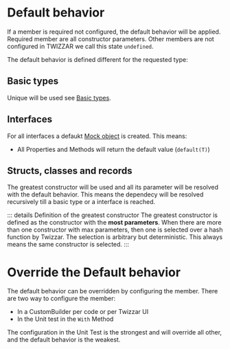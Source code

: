 <script setup lang="ts">
import DocImg from '../../components/DocImg.vue'
</script>

# Default behavior

If a member is required not configured, the default behavior will be applied. Required member are all constructor parameters. Other members are not configured in TWIZZAR we call this state `undefined`.

The default behavior is defined different for the requested type:

## Basic types

Unique will be used see [Basic types](./basic-types).

## Interfaces

For all interfaces a defaukt [Mock object](https://github.com/moq/moq4) is created. This means:

- All Properties and Methods will return the default value (`default(T)`)

## Structs, classes and records

The greatest constructor will be used and all its parameter will be resolved with the default behavior. This means the dependecy will be resolved recursively till a basic type or a interface is reached.

::: details Definition of the greatest constructor
The greatest constructor is defined as the constructor with the **most parameters**. When there are more than one constructor with max parameters, then one is selected over a hash function by Twizzar. The selection is arbitrary but deterministic. This always means the same constructor is selected.
:::

# Override the Default behavior

The default behavior can be overridden by configuring the member. There are two way to configure the member:

- In a CustomBuilder per code or per Twizzar UI
- In the Unit test in the `With` Method

The configuration in the Unit Test is the strongest and will override all other, and the default behavior is the weakest.

<DocImg src="../images/Twizzar_Deafult_Behaviour_Flow.svg" alt="Default behavior override flow"/>
